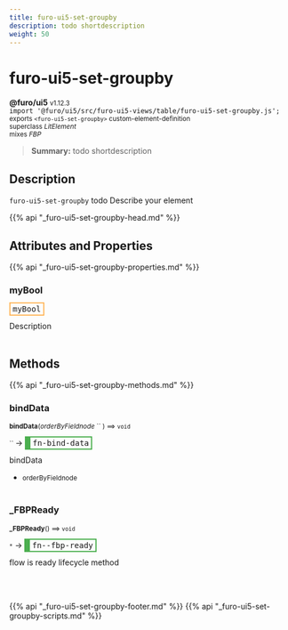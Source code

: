 ```yaml
---
title: furo-ui5-set-groupby
description: todo shortdescription
weight: 50
---
```


# furo-ui5-set-groupby
**@furo/ui5** <small>v1.12.3</small>
<br>`import '@furo/ui5/src/furo-ui5-views/table/furo-ui5-set-groupby.js';`<small>
<br>exports `<furo-ui5-set-groupby>` custom-element-definition
<br>superclass *LitElement*
<br> mixes *FBP*</small>

> **Summary:** todo shortdescription

## Description

`furo-ui5-set-groupby`
todo Describe your element

{{% api "_furo-ui5-set-groupby-head.md" %}}

## Attributes and Properties
{{% api "_furo-ui5-set-groupby-properties.md" %}}





### **myBool**

<span  style="border-width:2px; border-style: solid;border-color:  rgb(255, 182, 91);font-family:monospace; padding:2px 4px;">myBool</span>
</small>

Description
<br><br>

## Methods
{{% api "_furo-ui5-set-groupby-methods.md" %}}


### **bindData**
<small>**bindData**(*orderByFieldnode* `` ) ⟹ `void`</small>

<small>`` </small> →
<span  style="border-width:2px 2px 2px 10px; border-style: solid;border-color:  rgb(76, 175, 80);font-family:monospace; padding:2px 4px;">fn-bind-data</span>

bindData

- <small>orderByFieldnode </small>
<br><br>

### **_FBPReady**
<small>**_FBPReady**() ⟹ `void`</small>

<small>`*`</small> →
<span  style="border-width:2px 2px 2px 10px; border-style: solid;border-color:  rgb(76, 175, 80);font-family:monospace; padding:2px 4px;">fn--fbp-ready</span>

flow is ready lifecycle method

<br><br>





{{% api "_furo-ui5-set-groupby-footer.md" %}}
{{% api "_furo-ui5-set-groupby-scripts.md" %}}
